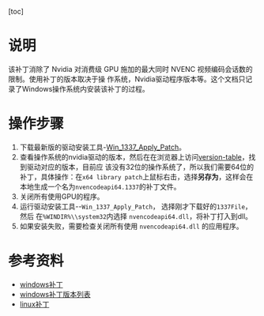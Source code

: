 

[toc]

# 说明

该补丁消除了 Nvidia 对消费级 GPU 施加的最大同时 NVENC 视频编码会话数的限制。使用补丁的版本取决于操
作系统，Nvidia驱动程序版本等。这个文档只记录了Windows操作系统内安装该补丁的过程。

# 操作步骤

1. 下载最新版的驱动安装工具-[Win_1337_Apply_Patch](https://github.com/Deltafox79/Win_1337_Apply_Patch/releases/latest)。
2. 查看操作系统的nvidia驱动的版本，然后在在浏览器上访问[version-table](https://github.com/keylase/nvidia-patch/tree/master/win#version-table)，找到驱动对应的版本，目前应
该没有32位的操作系统了，所以我们需要64位的补丁，具体操作：在`x64 library patch`上鼠标右击，选择**另存为**，这样会在本地生成一个名为`nvencodeapi64.1337`的补丁文件。
3. 关闭所有使用GPU的程序。
4. 运行驱动安装工具--`Win_1337_Apply_Patch`， 选择刚才下载好的`1337File`，然后
在`%WINDIR%\\system32`内选择 `nvencodeapi64.dll`，将补丁打入到dll。
5. 如果安装失败，需要检查关闭所有使用 `nvencodeapi64.dll` 的应用程序。

# 参考资料

- [windows补丁](https://github.com/keylase/nvidia-patch/tree/master/win)
- [windows补丁版本列表](https://github.com/keylase/nvidia-patch/tree/master/win#version-table)
- [linux补丁](https://github.com/keylase/nvidia-patch)
